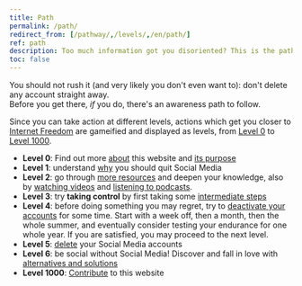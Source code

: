 ```yaml
---
title: Path
permalink: /path/
redirect_from: [/pathway/,/levels/,/en/path/]
ref: path
description: Too much information got you disoriented? This is the path to follow to free yourself from Social Media dependence.
toc: false
---
```

You should not rush it (and very likely you don't even want to): don't delete any account straight away.\
Before you get there, *if* you do, there's an awareness path to follow.

<div class='blue box'>
	Since you can take action at different levels, actions which get you closer to <a href='https://tommi.space/internet-freedom' target='_blank' title='“Internet Freedom” in Tommi’s notes'>Internet Freedom</a> are gameified and displayed as levels, from <a href='/l00'>Level 0</a> to <a href='/l1000'>Level 1000</a>.
</div>

- **Level 0**: Find out more [about](/about 'About quitsocialmedia.club') this website and [its purpose](/about#purpose 'Purpose - quitsocialmedia.club')
- **Level 1**: understand [why](/why 'Why') you should quit Social Media
- **Level 2**: go through [more resources](/links 'Links') and deepen your knowledge, also by [watching videos](/watch 'Watch') and [listening to podcasts](/listen 'Listen').
- **Level 3**: try **taking control** by first taking some [intermediate steps](https://www.humanetech.com/take-control 'Take Control - Humane Center of Technology')
- **Level 4**: before doing something you may regret, try to <u>deactivate your accounts</u> for some time. Start with a week off, then a month, then the whole summer, and eventually consider testing your endurance for one whole year. If you are satisfied, you may proceed to the next level.
- **Level 5**: [delete](/delete 'Delete') your Social Media accounts
- **Level 6**: be social without Social Media! Discover and fall in love with [alternatives and solutions](/solutions 'Alternative e Soluzioni')
- **Level 1000**: [Contribute](/contribute 'Contribute') to this website
